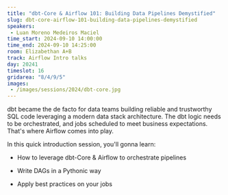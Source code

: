 ```yaml
---
title: "dbt-Core & Airflow 101: Building Data Pipelines Demystified"
slug: dbt-core-airflow-101-building-data-pipelines-demystified
speakers:
 - Luan Moreno Medeiros Maciel
time_start: 2024-09-10 14:00:00
time_end: 2024-09-10 14:25:00
room: Elizabethan A+B
track: Airflow Intro talks
day: 20241
timeslot: 16
gridarea: "8/4/9/5"
images: 
 - /images/sessions/2024/dbt-core.jpg
---
```


dbt became the de facto for data teams building reliable and trustworthy SQL code leveraging a modern data stack architecture. The dbt logic needs to be orchestrated, and jobs scheduled to meet business expectations. That's where Airflow comes into play.
 
 
 
 In this quick introduction session, you'll gonna learn: 
 
 
 
 - How to leverage dbt-Core & Airflow to orchestrate pipelines
 
 - Write DAGs in a Pythonic way
 
 - Apply best practices on your jobs
